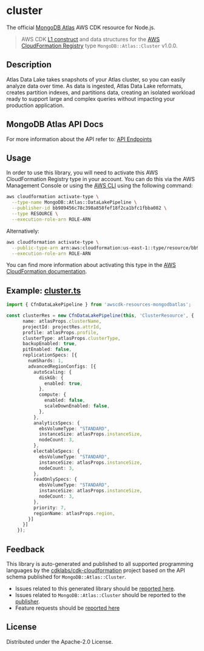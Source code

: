 # cluster

The official [MongoDB Atlas](https://www.mongodb.com/) AWS CDK resource for Node.js.

> AWS CDK [L1 construct] and data structures for the [AWS CloudFormation Registry] type `MongoDB::Atlas::Cluster` v1.0.0.

[L1 construct]: https://docs.aws.amazon.com/cdk/latest/guide/constructs.html
[AWS CloudFormation Registry]: https://docs.aws.amazon.com/AWSCloudFormation/latest/UserGuide/registry.html

## Description

Atlas Data Lake takes snapshots of your Atlas cluster, so you can easily analyze data over time. As data is ingested, Atlas Data Lake reformats, creates partition indexes, and partitions data, creating an isolated workload ready to support large and complex queries without impacting your production application.

## MongoDB Atlas API Docs

For more information about the API refer to: [API Endpoints](https://www.mongodb.com/docs/api/doc/atlas-admin-api-v2/operation/operation-createpipeline)

## Usage

In order to use this library, you will need to activate this AWS CloudFormation Registry type in your account. You can do this via the AWS Management Console or using the [AWS CLI](https://aws.amazon.com/cli/) using the following command:

```sh
aws cloudformation activate-type \
  --type-name MongoDB::Atlas::DataLakePipeline \
  --publisher-id bb989456c78c398a858fef18f2ca1bfc1fbba082 \
  --type RESOURCE \
  --execution-role-arn ROLE-ARN
```

Alternatively:

```sh
aws cloudformation activate-type \
  --public-type-arn arn:aws:cloudformation:us-east-1::type/resource/bb989456c78c398a858fef18f2ca1bfc1fbba082/MongoDB-Atlas-Cluster \
  --execution-role-arn ROLE-ARN
```

You can find more information about activating this type in the [AWS CloudFormation documentation](https://docs.aws.amazon.com/AWSCloudFormation/latest/UserGuide/registry-public.html).


## Example: [cluster.ts](../../../examples/l1-resources/dataLakePipeline.ts)
```ts
import { CfnDataLakePipeline } from 'awscdk-resources-mongodbatlas';

const clusterRes = new CfnDataLakePipeline(this, 'ClusterResource', {
      name: atlasProps.clusterName,
      projectId: projectRes.attrId,
      profile: atlasProps.profile,
      clusterType: atlasProps.clusterType,
      backupEnabled: true,
      pitEnabled: false,
      replicationSpecs: [{
        numShards: 1,
        advancedRegionConfigs: [{
          autoScaling: {
            diskGb: {
              enabled: true,
            },
            compute: {
              enabled: false,
              scaleDownEnabled: false,
            },
          },
          analyticsSpecs: {
            ebsVolumeType: "STANDARD",
            instanceSize: atlasProps.instanceSize,
            nodeCount: 3,
          },
          electableSpecs: {
            ebsVolumeType: "STANDARD",
            instanceSize: atlasProps.instanceSize,
            nodeCount: 3,
          },
          readOnlySpecs: {
            ebsVolumeType: "STANDARD",
            instanceSize: atlasProps.instanceSize,
            nodeCount: 3,
          },
          priority: 7,
          regionName: atlasProps.region,
        }]
      }]
    });

```

## Feedback

This library is auto-generated and published to all supported programming languages by the [cdklabs/cdk-cloudformation] project based on the API schema published for `MongoDB::Atlas::Cluster`.

* Issues related to this generated library should be [reported here](https://github.com/cdklabs/cdk-cloudformation/issues/new?title=Issue+with+%40cdk-cloudformation%2Fmongodb-atlas-cluster+v1.0.0).
* Issues related to `MongoDB::Atlas::Cluster` should be reported to the [publisher](https://github.com/mongodb/mongodbatlas-cloudformation-resources/issues).
* Feature requests should be [reported here](https://feedback.mongodb.com/forums/924145-atlas?category_id=392596)

[cdklabs/cdk-cloudformation]: https://github.com/cdklabs/cdk-cloudformation

## License

Distributed under the Apache-2.0 License.